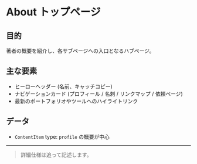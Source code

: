 # About トップページ

## 目的

著者の概要を紹介し、各サブページへの入口となるハブページ。

## 主な要素

- ヒーローヘッダー (名前、キャッチコピー)
- ナビゲーションカード (プロフィール / 名刺 / リンクマップ / 依頼ページ)
- 最新のポートフォリオやツールへのハイライトリンク

## データ

- `ContentItem` type: `profile` の概要が中心

---

> 詳細仕様は追って記述します。

